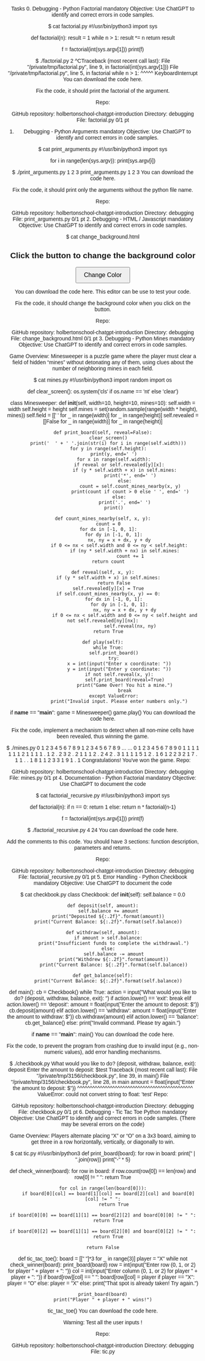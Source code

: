 Tasks
0. Debugging - Python Factorial
mandatory
Objective: Use ChatGPT to identify and correct errors in code samples.

$ cat factorial.py
#!/usr/bin/python3
import sys

def factorial(n):
    result = 1
    while n > 1:
        result *= n
    return result

f = factorial(int(sys.argv[1]))
print(f)

$ ./factorial.py 2
^CTraceback (most recent call last):
  File "/private/tmp/factorial.py", line 9, in <module>
    factorial(int(sys.argv[1]))
  File "/private/tmp/factorial.py", line 5, in factorial
    while n > 1:
          ^^^^^
KeyboardInterrupt
You can download the code here.

Fix the code, it should print the factorial of the argument.

Repo:

GitHub repository: holbertonschool-chatgpt-introduction
Directory: debugging
File: factorial.py
0/1 pt
1. Debugging - Python Arguments
mandatory
Objective: Use ChatGPT to identify and correct errors in code samples.

$ cat print_arguments.py
#!/usr/bin/python3
import sys

for i in range(len(sys.argv)):
    print(sys.argv[i])

$ ./print_arguments.py 1 2 3
print_arguments.py
1
2
3
You can download the code here.

Fix the code, it should print only the arguments without the python file name.

Repo:

GitHub repository: holbertonschool-chatgpt-introduction
Directory: debugging
File: print_arguments.py
0/1 pt
2. Debugging - HTML / Javascript
mandatory
Objective: Use ChatGPT to identify and correct errors in code samples.

$ cat change_background.html
<!DOCTYPE html>
<html lang="en">
<head>
<meta charset="UTF-8">
<meta name="viewport" content="width=device-width, initial-scale=1.0">
<title>Change Background Color</title>
<style>
    body {
        font-family: Arial, sans-serif;
        text-align: center;
        padding-top: 50px;
    }
    button {
        padding: 10px 20px;
        font-size: 16px;
        cursor: pointer;
    }
</style>
</head>
<body>

<h2>Click the button to change the background color</h2>

<button id="colorButon">Change Color</button>

<script>
    document.getElementById("colorButton").addEventListener("click", function() {
        changeBackgroundColor();
    });

    function changeBackgroundColor() {
        // Generate a random color
        var randomColor = "#" + Math.floor(Math.random()*16777215).toString(16);
        // Change the background color of the body
        document.body.style.backgroundColor = randomColor;
    }
</script>

</body>
</html>
You can download the code here. This editor can be use to test your code.

Fix the code, it should change the background color when you click on the button.

Repo:

GitHub repository: holbertonschool-chatgpt-introduction
Directory: debugging
File: change_background.html
0/1 pt
3. Debugging - Python Mines
mandatory
Objective: Use ChatGPT to identify and correct errors in code samples.

Game Overview: Minesweeper is a puzzle game where the player must clear a field of hidden “mines” without detonating any of them, using clues about the number of neighboring mines in each field.

$ cat mines.py
#!/usr/bin/python3
import random
import os

def clear_screen():
    os.system('cls' if os.name == 'nt' else 'clear')

class Minesweeper:
    def __init__(self, width=10, height=10, mines=10):
        self.width = width
        self.height = height
        self.mines = set(random.sample(range(width * height), mines))
        self.field = [[' ' for _ in range(width)] for _ in range(height)]
        self.revealed = [[False for _ in range(width)] for _ in range(height)]

    def print_board(self, reveal=False):
        clear_screen()
        print('  ' + ' '.join(str(i) for i in range(self.width)))
        for y in range(self.height):
            print(y, end=' ')
            for x in range(self.width):
                if reveal or self.revealed[y][x]:
                    if (y * self.width + x) in self.mines:
                        print('*', end=' ')
                    else:
                        count = self.count_mines_nearby(x, y)
                        print(count if count > 0 else ' ', end=' ')
                else:
                    print('.', end=' ')
            print()

    def count_mines_nearby(self, x, y):
        count = 0
        for dx in [-1, 0, 1]:
            for dy in [-1, 0, 1]:
                nx, ny = x + dx, y + dy
                if 0 <= nx < self.width and 0 <= ny < self.height:
                    if (ny * self.width + nx) in self.mines:
                        count += 1
        return count

    def reveal(self, x, y):
        if (y * self.width + x) in self.mines:
            return False
        self.revealed[y][x] = True
        if self.count_mines_nearby(x, y) == 0:
            for dx in [-1, 0, 1]:
                for dy in [-1, 0, 1]:
                    nx, ny = x + dx, y + dy
                    if 0 <= nx < self.width and 0 <= ny < self.height and not self.revealed[ny][nx]:
                        self.reveal(nx, ny)
        return True

    def play(self):
        while True:
            self.print_board()
            try:
                x = int(input("Enter x coordinate: "))
                y = int(input("Enter y coordinate: "))
                if not self.reveal(x, y):
                    self.print_board(reveal=True)
                    print("Game Over! You hit a mine.")
                    break
            except ValueError:
                print("Invalid input. Please enter numbers only.")

if __name__ == "__main__":
    game = Minesweeper()
    game.play()
You can download the code here.

Fix the code, implement a mechanism to detect when all non-mine cells have been revealed, thus winning the game.

$ ./mines.py
0 1 2 3 4 5 6 7 8 9
1
2
3
4
5
6
7
8
9
...
...
0 1 2 3 4 5 6 7 8 9
0
1       1 1 1   1 1 1
2 1 1 1 1 . 1   2 . 2
3 2 . 2 1 1 1   2 . 2
4 2 . 3 1       1 1 1
5 1 2 . 1
6 1 2 2 3 2 1
7 . 1 1 . . 1
8 1 1 2 3 3 1
9     1 . 1
Congratulations! You've won the game.
Repo:

GitHub repository: holbertonschool-chatgpt-introduction
Directory: debugging
File: mines.py
0/1 pt
4. Documentation - Python Factorial
mandatory
Objective: Use ChatGPT to document the code

$ cat factorial_recursive.py
#!/usr/bin/python3
import sys

def factorial(n):
        if n == 0:
        return 1
    else:
        return n * factorial(n-1)

f = factorial(int(sys.argv[1]))
print(f)

$ ./factorial_recursive.py 4
24
You can download the code here.

Add the comments to this code. You should have 3 sections: function description, parameters and returns.

Repo:

GitHub repository: holbertonschool-chatgpt-introduction
Directory: debugging
File: factorial_recursive.py
0/1 pt
5. Error Handling - Python Checkbook
mandatory
Objective: Use ChatGPT to document the code

$ cat checkbook.py
class Checkbook:
    def __init__(self):
        self.balance = 0.0

    def deposit(self, amount):
        self.balance += amount
        print("Deposited ${:.2f}".format(amount))
        print("Current Balance: ${:.2f}".format(self.balance))

    def withdraw(self, amount):
        if amount > self.balance:
            print("Insufficient funds to complete the withdrawal.")
        else:
            self.balance -= amount
            print("Withdrew ${:.2f}".format(amount))
            print("Current Balance: ${:.2f}".format(self.balance))

    def get_balance(self):
        print("Current Balance: ${:.2f}".format(self.balance))

def main():
    cb = Checkbook()
    while True:
        action = input("What would you like to do? (deposit, withdraw, balance, exit): ")
        if action.lower() == 'exit':
            break
        elif action.lower() == 'deposit':
            amount = float(input("Enter the amount to deposit: $"))
            cb.deposit(amount)
        elif action.lower() == 'withdraw':
            amount = float(input("Enter the amount to withdraw: $"))
            cb.withdraw(amount)
        elif action.lower() == 'balance':
            cb.get_balance()
        else:
            print("Invalid command. Please try again.")

if __name__ == "__main__":
    main()
You can download the code here.

Fix the code, to prevent the program from crashing due to invalid input (e.g., non-numeric values), add error handling mechanisms.

$ ./checkbook.py
What would you like to do? (deposit, withdraw, balance, exit): deposit
Enter the amount to deposit: $test
Traceback (most recent call last):
  File "/private/tmp/3156/checkbook.py", line 39, in <module>
    main()
  File "/private/tmp/3156/checkbook.py", line 28, in main
    amount = float(input("Enter the amount to deposit: $"))
             ^^^^^^^^^^^^^^^^^^^^^^^^^^^^^^^^^^^^^^^^^^^^^^
ValueError: could not convert string to float: 'test'
Repo:

GitHub repository: holbertonschool-chatgpt-introduction
Directory: debugging
File: checkbook.py
0/1 pt
6. Debugging - Tic Tac Toe Python
mandatory
Objective: Use ChatGPT to identify and correct errors in code samples. (There may be several errors on the code)

Game Overview: Players alternate placing “X” or “O” on a 3x3 board, aiming to get three in a row horizontally, vertically, or diagonally to win.

$ cat tic.py
#!/usr/bin/python3
def print_board(board):
    for row in board:
        print(" | ".join(row))
        print("-" * 5)

def check_winner(board):
    for row in board:
        if row.count(row[0]) == len(row) and row[0] != " ":
            return True

    for col in range(len(board[0])):
        if board[0][col] == board[1][col] == board[2][col] and board[0][col] != " ":
            return True

    if board[0][0] == board[1][1] == board[2][2] and board[0][0] != " ":
        return True

    if board[0][2] == board[1][1] == board[2][0] and board[0][2] != " ":
        return True

    return False

def tic_tac_toe():
    board = [[" "]*3 for _ in range(3)]
    player = "X"
    while not check_winner(board):
        print_board(board)
        row = int(input("Enter row (0, 1, or 2) for player " + player + ": "))
        col = int(input("Enter column (0, 1, or 2) for player " + player + ": "))
        if board[row][col] == " ":
            board[row][col] = player
            if player == "X":
                player = "O"
            else:
                player = "X"
        else:
            print("That spot is already taken! Try again.")

    print_board(board)
    print("Player " + player + " wins!")

tic_tac_toe()
You can download the code here.

Warning: Test all the user inputs !

Repo:

GitHub repository: holbertonschool-chatgpt-introduction
Directory: debugging
File: tic.py
